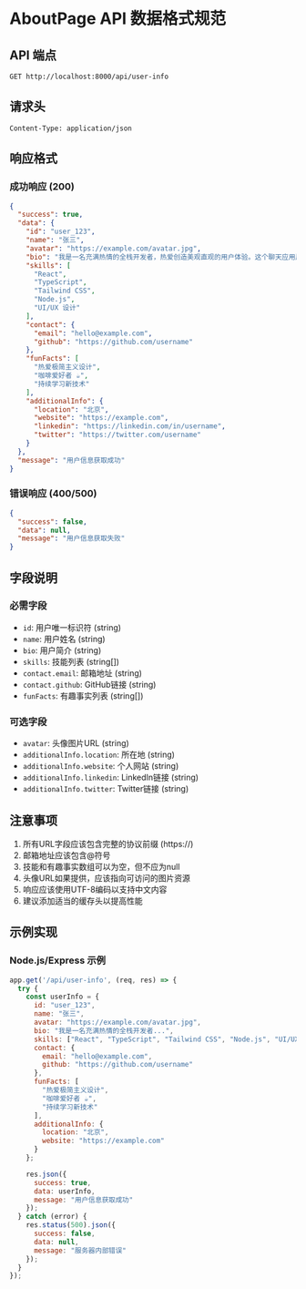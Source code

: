 # AboutPage API 数据格式规范

## API 端点
```
GET http://localhost:8000/api/user-info
```

## 请求头
```
Content-Type: application/json
```

## 响应格式

### 成功响应 (200)
```json
{
  "success": true,
  "data": {
    "id": "user_123",
    "name": "张三",
    "avatar": "https://example.com/avatar.jpg",
    "bio": "我是一名充满热情的全栈开发者，热爱创造美观直观的用户体验。这个聊天应用展示了现代Web开发技术，专注于简洁的设计和流畅的交互。",
    "skills": [
      "React",
      "TypeScript", 
      "Tailwind CSS",
      "Node.js",
      "UI/UX 设计"
    ],
    "contact": {
      "email": "hello@example.com",
      "github": "https://github.com/username"
    },
    "funFacts": [
      "热爱极简主义设计",
      "咖啡爱好者 ☕",
      "持续学习新技术"
    ],
    "additionalInfo": {
      "location": "北京",
      "website": "https://example.com",
      "linkedin": "https://linkedin.com/in/username",
      "twitter": "https://twitter.com/username"
    }
  },
  "message": "用户信息获取成功"
}
```

### 错误响应 (400/500)
```json
{
  "success": false,
  "data": null,
  "message": "用户信息获取失败"
}
```

## 字段说明

### 必需字段
- `id`: 用户唯一标识符 (string)
- `name`: 用户姓名 (string)
- `bio`: 用户简介 (string)
- `skills`: 技能列表 (string[])
- `contact.email`: 邮箱地址 (string)
- `contact.github`: GitHub链接 (string)
- `funFacts`: 有趣事实列表 (string[])

### 可选字段
- `avatar`: 头像图片URL (string)
- `additionalInfo.location`: 所在地 (string)
- `additionalInfo.website`: 个人网站 (string)
- `additionalInfo.linkedin`: LinkedIn链接 (string)
- `additionalInfo.twitter`: Twitter链接 (string)

## 注意事项

1. 所有URL字段应该包含完整的协议前缀 (https://)
2. 邮箱地址应该包含@符号
3. 技能和有趣事实数组可以为空，但不应为null
4. 头像URL如果提供，应该指向可访问的图片资源
5. 响应应该使用UTF-8编码以支持中文内容
6. 建议添加适当的缓存头以提高性能

## 示例实现

### Node.js/Express 示例
```javascript
app.get('/api/user-info', (req, res) => {
  try {
    const userInfo = {
      id: "user_123",
      name: "张三",
      avatar: "https://example.com/avatar.jpg",
      bio: "我是一名充满热情的全栈开发者...",
      skills: ["React", "TypeScript", "Tailwind CSS", "Node.js", "UI/UX 设计"],
      contact: {
        email: "hello@example.com",
        github: "https://github.com/username"
      },
      funFacts: [
        "热爱极简主义设计",
        "咖啡爱好者 ☕", 
        "持续学习新技术"
      ],
      additionalInfo: {
        location: "北京",
        website: "https://example.com"
      }
    };

    res.json({
      success: true,
      data: userInfo,
      message: "用户信息获取成功"
    });
  } catch (error) {
    res.status(500).json({
      success: false,
      data: null,
      message: "服务器内部错误"
    });
  }
});
```
